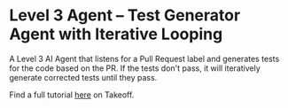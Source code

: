 # Level 3 Agent – Test Generator Agent with Iterative Looping

A Level 3 AI Agent that listens for a Pull Request label and generates tests for the code based on the PR. If the tests don't pass, it will iteratively generate corrected tests until they pass.

Find a full tutorial [here](https://www.jointakeoff.com/courses/series-5-levels-of-agents-coding-agents) on Takeoff.
